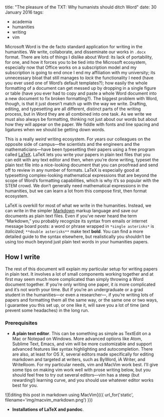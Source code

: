 title: "The pleasure of the TXT: Why humanists should ditch Word"
date: 30 January 2016
tags:
- academia
- humanities
- writing
- vim

Microsoft Word is the de facto standard application for writing in the humanities. We write, collaborate, and disseminate our works in `.docx` format. There are lots of things I dislike about Word: its lack of portability, for one, and how it forces you to be tied into the Microsoft ecosystem, especially now that Office works on a subscription model and my subscription is going to end once I end my affiliation with my university; its unnecessary bloat that still manages to *lack* the functionality I need (have you ever used one of Word’s default templates?); how easily the whole formatting of a document can get messed up by dropping in a single figure or table (have you ever had to copy and paste a whole Word document into a new document to fix broken formatting?). The biggest problem with Word, though, is that it just doesn’t match up with the way we write. Drafting, editing, and typesetting are all different, distinct parts of the writing process, but in Word they are all combined into one task. As we write we must also always be formatting, thinking not just about our words but about how they will appear on the paper. We fiddle with fonts and line spacing and ligatures when we should be getting down words.

This is a really *weird* writing ecosystem. For years our colleagues on the opposite side of campus&mdash;the scientists and the engineers and the mathematicians&mdash;have been typesetting their papers using a free program called [LaTeX](https://latex-project.org). LaTeX lets you write your papers in plain text files that you can edit with any text editor and then, when you’re done writing, typeset the plain text file into a nice-looking document that you can proofread and send off to review in any number of formats. LaTeX is especially good at typesetting complex-looking mathematical expressions that are beyond the scope of Word’s formatting capabilities, which is why it’s so popular with the STEM crowd. We don’t generally need mathematical expressions in the humanities, but we can learn a lot from this compose first, then format ecosystem.

LaTeX is overkill for most of what we write in the humanities. Instead, we can write in the simpler [Markdown](https://daringfireball.net/projects/markdown/syntax) markup language and save our documents as plain text files. Even if you’ve never heard the term “Markdown,” you probably recognize its syntax from emails or internet message board posts: a word or phrase wrapped in `*single asterisks*` is *italicized*; `**double asterisks**` make text **bold**. You can find a more detailed guide to the syntax elsewhere, but realistically you shouldn’t be using too much beyond just plain text words in your humanities papers.

How I write
-----------

The rest of this document will explain my particular setup for writing papers in plain text. It involves a lot of small components working together and at first may seem much more complicated than simply throwing a Word document together. If you’re only writing one paper, it *is* more complicated and it’s not worth your time. But if you’re an undergraduate or a grad student in the humanities&mdash;or even a researcher&mdash;, if you’re writing lots of papers and formatting them all the same way, or the same one or two ways, I guarantee you this set up, or one like it, will save you a lot of time (and prevent some headaches) in the long run.

### Prerequisites 

* **A plain text editor**. This can be something as simple as TextEdit on a Mac or Notepad on Windows. More advanced options like Atom, Sublime Text, Emacs, and vim will be more customizable and support advanced features like syntax highlighting and autocompletion. There are also, at least for OS X, several editors made specifically for editing markdown and targeted at writers, such as ByWord, iA Writer, and WriteRoom. For my particular needs, vim and MacVim work best. I’ll give some tips on making vim work well with prose writing below, but you should feel free to try out several editors&mdash;vim has a steep (but rewarding!) learning curve, and you should use whatever editor works best for you.

![Editing this post in markdown using MacVim]({{ url_for('static', filename='img/macvim_markdown.png') }})

* **Installations of LaTeX and pandoc**. 
